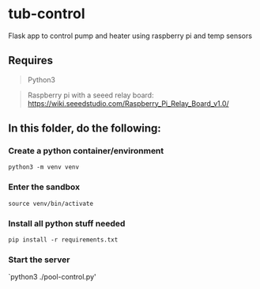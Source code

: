 # tub-control
Flask app to control pump and heater using raspberry pi and temp sensors

## Requires
> Python3

> Raspberry pi with a seeed relay board: https://wiki.seeedstudio.com/Raspberry_Pi_Relay_Board_v1.0/

## In this folder, do the following:
### Create a python container/environment
`python3 -m venv venv`
### Enter the sandbox
`source venv/bin/activate`
### Install all python stuff needed
`pip install -r requirements.txt`
### Start the server
`python3 ./pool-control.py'
